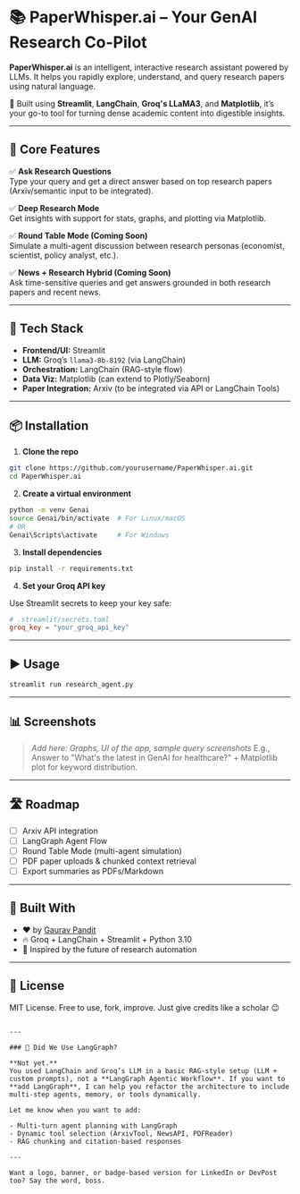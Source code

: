 
# 📚 PaperWhisper.ai – Your GenAI Research Co-Pilot

**PaperWhisper.ai** is an intelligent, interactive research assistant powered by LLMs. It helps you rapidly explore, understand, and query research papers using natural language.

🚀 Built using **Streamlit**, **LangChain**, **Groq's LLaMA3**, and **Matplotlib**, it’s your go-to tool for turning dense academic content into digestible insights.

---

## 🧠 Core Features

✅ **Ask Research Questions**  
Type your query and get a direct answer based on top research papers (Arxiv/semantic input to be integrated).

✅ **Deep Research Mode**  
Get insights with support for stats, graphs, and plotting via Matplotlib.

✅ **Round Table Mode (Coming Soon)**  
Simulate a multi-agent discussion between research personas (economist, scientist, policy analyst, etc.).

✅ **News + Research Hybrid (Coming Soon)**  
Ask time-sensitive queries and get answers grounded in both research papers and recent news.

---

## 🔧 Tech Stack

- **Frontend/UI:** Streamlit
- **LLM:** Groq’s `llama3-8b-8192` (via LangChain)
- **Orchestration:** LangChain (RAG-style flow)
- **Data Viz:** Matplotlib (can extend to Plotly/Seaborn)
- **Paper Integration:** Arxiv (to be integrated via API or LangChain Tools)

---

## 📦 Installation

1. **Clone the repo**

```bash
git clone https://github.com/yourusername/PaperWhisper.ai.git
cd PaperWhisper.ai
````

2. **Create a virtual environment**

```bash
python -m venv Genai
source Genai/bin/activate  # For Linux/macOS
# OR
Genai\Scripts\activate     # For Windows
```

3. **Install dependencies**

```bash
pip install -r requirements.txt
```

4. **Set your Groq API key**

Use Streamlit secrets to keep your key safe:

```toml
# .streamlit/secrets.toml
groq_key = "your_groq_api_key"
```

---

## ▶️ Usage

```bash
streamlit run research_agent.py
```

---

## 📊 Screenshots

> *Add here: Graphs, UI of the app, sample query screenshots*
> E.g., Answer to "What's the latest in GenAI for healthcare?" + Matplotlib plot for keyword distribution.

---

## 🛣️ Roadmap

* [ ] Arxiv API integration
* [ ] LangGraph Agent Flow
* [ ] Round Table Mode (multi-agent simulation)
* [ ] PDF paper uploads & chunked context retrieval
* [ ] Export summaries as PDFs/Markdown

---

## 🤖 Built With

* ❤️ by [Gaurav Pandit](https://linkedin.com/in/gauravpandit7)
* 🔥 Groq + LangChain + Streamlit + Python 3.10
* 🧠 Inspired by the future of research automation

---

## 📝 License

MIT License. Free to use, fork, improve. Just give credits like a scholar 😉

```

---

### 🧠 Did We Use LangGraph?

**Not yet.**  
You used LangChain and Groq’s LLM in a basic RAG-style setup (LLM + custom prompts), not a **LangGraph Agentic Workflow**. If you want to **add LangGraph**, I can help you refactor the architecture to include multi-step agents, memory, or tools dynamically.

Let me know when you want to add:

- Multi-turn agent planning with LangGraph
- Dynamic tool selection (ArxivTool, NewsAPI, PDFReader)
- RAG chunking and citation-based responses

---

Want a logo, banner, or badge-based version for LinkedIn or DevPost too? Say the word, boss.
```
